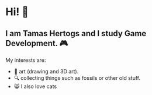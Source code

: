 # Hi! :wave:
## I am Tamas Hertogs and I study Game Development. :video_game:
My interests are:
+ :art: art (drawing and 3D art). 
+ :mag: collecting things such as fossils or other old stuff.
+ :smile_cat: I also love cats 




